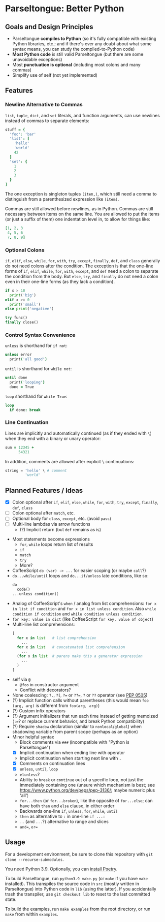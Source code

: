 # Parseltongue: Better Python

## Goals and Design Principles

* Parseltongue **compiles to Python**
  (so it's fully compatible with existing Python libraries, etc.;
  and if there's ever any doubt about what some syntax means,
  you can study the compiled-to-Python code)
* **Most Python code** is still valid Parseltongue
  (but there are some unavoidable exceptions)
* Most **punctuation is optional** (including most colons and many commas)
* Simplify use of self (not yet implemented)

## Features

### Newline Alternative to Commas

`list`, `tuple`, `dict`, and `set` literals, and function arguments,
can use newlines instead of commas to separate elements:

```coffee
stuff = {
  'foo': 'bar'
  'list': [
    'hello'
    'world'
    42
  ]
  'set': {
    1
    2
    3
  }
]
```

The one exception is singleton tuples `(item,)`, which still need a comma to
distinguish from a parenthesized expression like `(item)`.

Commas are still allowed before newlines, as in Python.
Commas are still necessary between items on the same line.
You are allowed to put the items (or just a suffix of them) one indentation
level in, to allow for things like:

```coffee
[1, 2, 3
 4, 5, 6
 7, 8, 9]
```

### Optional Colons

`if`, `elif`, `else`, `while`, `for`, `with`, `try`, `except`, `finally`,
`def`, and `class` generally do not need colons after the condition.
The exception is that the one-line forms of `if`, `elif`, `while`, `for`,
`with`, `except`, and `def` need a colon to separate the condition from the body.
But `else`, `try`, and `finally` do not need a colon even in their
one-line forms (as they lack a condition).

```py
if x > 10
  print('big')
elif x >= 0
  print('small')
else print('negative')

try func()
finally close()
```

### Control Syntax Convenience

`unless` is shorthand for `if not`:

```coffee
unless error
  print('all good')
```

`until` is shorthand for `while not`:

```coffee
until done
  print('looping')
  done = True
```

`loop` shorthand for `while True`:

```coffee
loop
  if done: break
```

### Line Continuation

Lines are implicitly and automatically continued (as if they ended with `\`)
when they end with a binary or unary operator:

```coffee
sum = 12345 +
      54321
```

In addition, comments are allowed after explicit `\` continuations:

```py
string = 'hello' \ # comment
         'world'
```

## Planned Features / Ideas

* [x] Colon optional after `if`, `elif`, `else`, `while`, `for`, `with`, `try`, `except`, `finally`, `def`, `class`
* [ ] Colon optional after `match`, etc.
* [ ] Optional body for `class`, `except`, etc. (avoid `pass`)
* [ ] Multi-line lambdas via arrow functions
  * (?) Implicit return (but `def` remains as is)
* Most statements become expressions
  * `for`, `while` loops return list of results
  * `if`
  * `match`
  * `try`
  * More?
* CoffeeScript `do (var) -> ...` for easier scoping (or maybe `call`?)
* `do...while/until` loops and `do...if/unless` late conditions, like so:
  ```py
  do
    code()
  ...unless condition()
  ```
* Analog of CoffeeScript's `when` / analog from list comprehensions:
  `for x in list if condition` and `for x in list unless condition`.
  Also `while condition if condition` and `while condition unless condition`.
* `for key: value in dict` (like CoffeeScript `for key, value of object`)
* Multi-line list comprehensions:
  ```py
  [
    for x in list   # list comprehension
      ...
    for x in list   # concatenated list comprehension
      ...
    (for x in list  # parens make this a generator expression
      ...
    )
  ]
  ```
* self via `@`
  * `@foo` in constructor argument
  * Conflict with decorators?
* None coalescing: `?.`, `?[`, `?=` or `??=`, `?` or `??` operator
  (see [PEP 0505](https://www.python.org/dev/peps/pep-0505/))
* (?) Implicit function calls without parentheses
  (this would mean `foo (arg, arg)` is different from `foo(arg, arg)`)
* (?) Custom infix operators
* (?) Argument initializers that run each time instead of getting memoized
  (`:=`? or replace current behavior, and break Python compatibility)
* (?) Require `shadow` declaration (similar to `nonlocal`/`global`)
  when shadowing variable from parent scope (perhaps as an option)
* Minor helpful syntax
  * Block comments via `###` (incompatible with "Python is Parseltongue")
  * [x] Implicit continuation when ending line with operator
  * Implicit continuation when starting next line with `.`
  * [x] Comments on continuation lines
  * [x] `unless`, `until`, `loop`
  * `elunless`?
  * Ability to `break` or `continue` out of a specific loop,
    not just the immediately containing one (unsure which mechanism is best;
    see https://www.python.org/dev/peps/pep-3136/; maybe numeric plus 'all')
  * `for...then` (or `for...broken`), like the opposite of `for...else`;
    can have both `then` and `else` clause, in either order
  * Backwards one-line `if`, `unless`, `for`, `while`, `until`
  * `then` as alternative to `:` in one-line `if ...:`
  * `..` (and `...`?) alternative to range and slices
  * `and=`, `or=`

## Usage

For a development environment, be sure to clone this repository
with `git clone --recurse-submodules`.

You need Python 3.9.  Optionally, you can
[install Poetry](https://python-poetry.org/docs/#installation).

<!--
To get a development environment running, follow these steps:

1. [Install Poetry](https://python-poetry.org/docs/#installation)
2. Clone this repository
3. `poetry install`
-->

To build Parseltongue, run `python3.9 make.py`
(or `make` if you have `make` installed).
This transpiles the source code in `src` (mostly written in Parseltongue)
into Python code in `lib` (using the latter).
If you accidentally trash the transpiler, use `git checkout lib`
to reset to the last committed state.

To build the examples, run `make examples` from the root directory,
or run `make` from within `examples`.
